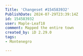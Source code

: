 ```yaml
---
Title: 'Changeset #154583932'
PublishDate: 2024-07-29T23:39:14Z
id: 154583932
user: Maple-Leaf18
comment: Mapped the entire town
created_by: iD 2.29.0
tags:
- Montenegro

---
```

